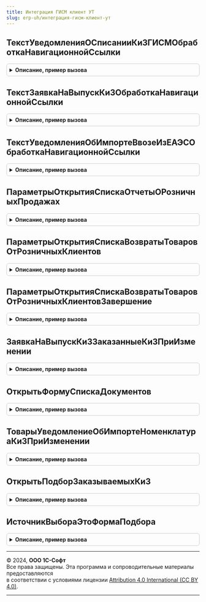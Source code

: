 ```yaml
---
title: Интеграция ГИСМ клиент УТ
slug: erp-uh/интеграция-гисм-клиент-ут
---
```



## ТекстУведомленияОСписанииКиЗГИСМОбработкаНавигационнойСсылки
<details style="margin: 1em 0; padding: 0.5em; border: 1px solid #ccc; border-radius: 6px;">

<summary style="font-weight: bold; cursor: pointer;">Описание, пример вызова</summary>

```bsl

// Текст уведомления о списании ки ЗГИСМОбработка навигационной ссылки.
//
// Параметры:
//  Форма - ФормаКлиентскогоПриложения
//  НавигационнаяСсылкаФорматированнойСтроки - Строка - навигационная ссылка форматированной строки
//  СтандартнаяОбработка - Булево - стандартная обработка
Процедура ТекстУведомленияОСписанииКиЗГИСМОбработкаНавигационнойСсылки(Форма, НавигационнаяСсылкаФорматированнойСтроки, СтандартнаяОбработка) Экспорт
```

Пример вызова
```bsl
ИнтеграцияГИСМКлиентУТ.ТекстУведомленияОСписанииКиЗГИСМОбработкаНавигационнойСсылки(Форма, НавигационнаяСсылкаФорматированнойСтроки, СтандартнаяОбработка) 
```
</details>

## ТекстЗаявкаНаВыпускКиЗОбработкаНавигационнойСсылки
<details style="margin: 1em 0; padding: 0.5em; border: 1px solid #ccc; border-radius: 6px;">

<summary style="font-weight: bold; cursor: pointer;">Описание, пример вызова</summary>

```bsl

// Текст заявка на выпуск ки з обработка навигационной ссылки.
//
// Параметры:
//  Форма - ФормаКлиентскогоПриложения
//  НавигационнаяСсылкаФорматированнойСтроки - Строка - навигационная ссылка форматированной строки
//  СтандартнаяОбработка - Булево - стандартная обработка
Процедура ТекстЗаявкаНаВыпускКиЗОбработкаНавигационнойСсылки(Форма, НавигационнаяСсылкаФорматированнойСтроки, СтандартнаяОбработка) Экспорт
```

Пример вызова
```bsl
ИнтеграцияГИСМКлиентУТ.ТекстЗаявкаНаВыпускКиЗОбработкаНавигационнойСсылки(Форма, НавигационнаяСсылкаФорматированнойСтроки, СтандартнаяОбработка) 
```
</details>

## ТекстУведомленияОбИмпортеВвозеИзЕАЭСОбработкаНавигационнойСсылки
<details style="margin: 1em 0; padding: 0.5em; border: 1px solid #ccc; border-radius: 6px;">

<summary style="font-weight: bold; cursor: pointer;">Описание, пример вызова</summary>

```bsl

// Текст уведомления об импорте ввозе из ЕАЭСОбработка навигационной ссылки.
//
// Параметры:
//  Форма - ФормаКлиентскогоПриложения
//  НавигационнаяСсылкаФорматированнойСтроки - Строка - навигационная ссылка форматированной строки
//  СтандартнаяОбработка - Булево - стандартная обработка
Процедура ТекстУведомленияОбИмпортеВвозеИзЕАЭСОбработкаНавигационнойСсылки(Форма, НавигационнаяСсылкаФорматированнойСтроки, СтандартнаяОбработка) Экспорт
```

Пример вызова
```bsl
ИнтеграцияГИСМКлиентУТ.ТекстУведомленияОбИмпортеВвозеИзЕАЭСОбработкаНавигационнойСсылки(Форма, НавигационнаяСсылкаФорматированнойСтроки, СтандартнаяОбработка) 
```
</details>

## ПараметрыОткрытияСпискаОтчетыОРозничныхПродажах
<details style="margin: 1em 0; padding: 0.5em; border: 1px solid #ccc; border-radius: 6px;">

<summary style="font-weight: bold; cursor: pointer;">Описание, пример вызова</summary>

```bsl

// Параметры открытия списка отчеты о розничных продажах.
//
// Возвращаемое значение:
//  Структура - Параметры открытия списка отчеты о розничных продажах:
// * ИмяФормы - Строка -
// * ОткрытьРаспоряжения - Булево -
// * ИмяПоляОтветственный - Строка -
// * ИмяПоляОрганизация - Строка -
Функция ПараметрыОткрытияСпискаОтчетыОРозничныхПродажах() Экспорт
```

Пример вызова
```bsl
Результат = ИнтеграцияГИСМКлиентУТ.ПараметрыОткрытияСпискаОтчетыОРозничныхПродажах() 
```
</details>

## ПараметрыОткрытияСпискаВозвратыТоваровОтРозничныхКлиентов
<details style="margin: 1em 0; padding: 0.5em; border: 1px solid #ccc; border-radius: 6px;">

<summary style="font-weight: bold; cursor: pointer;">Описание, пример вызова</summary>

```bsl

// Параметры открытия списка возвраты товаров от розничных клиентов.
//
// Параметры:
//  СтруктураВозврата см. ИнтеграцияИСВызовСервераУТ.ВозвратыТоваровОтРозничныхКлиентов
Процедура ПараметрыОткрытияСпискаВозвратыТоваровОтРозничныхКлиентов(СтруктураВозврата) Экспорт
```

Пример вызова
```bsl
ИнтеграцияГИСМКлиентУТ.ПараметрыОткрытияСпискаВозвратыТоваровОтРозничныхКлиентов(СтруктураВозврата) 
```
</details>

## ПараметрыОткрытияСпискаВозвратыТоваровОтРозничныхКлиентовЗавершение
<details style="margin: 1em 0; padding: 0.5em; border: 1px solid #ccc; border-radius: 6px;">

<summary style="font-weight: bold; cursor: pointer;">Описание, пример вызова</summary>

```bsl

// Параметры открытия списка возвраты товаров от розничных клиентов завершение.
//
// Параметры:
//  Результат - Структура
//  ДополнительныеПараметры - Произвольный
Процедура ПараметрыОткрытияСпискаВозвратыТоваровОтРозничныхКлиентовЗавершение(Результат, ДополнительныеПараметры) Экспорт
```

Пример вызова
```bsl
ИнтеграцияГИСМКлиентУТ.ПараметрыОткрытияСпискаВозвратыТоваровОтРозничныхКлиентовЗавершение(Результат, ДополнительныеПараметры) 
```
</details>

## ЗаявкаНаВыпускКиЗЗаказанныеКиЗПриИзменении
<details style="margin: 1em 0; padding: 0.5em; border: 1px solid #ccc; border-radius: 6px;">

<summary style="font-weight: bold; cursor: pointer;">Описание, пример вызова</summary>

```bsl

// Заявка на выпуск ки з заказанные ки з при изменении.
//
// Параметры:
//  Форма - ФормаКлиентскогоПриложения
//  КэшированныеЗначения - Произвольный
//  Элемент - Произвольный
Процедура ЗаявкаНаВыпускКиЗЗаказанныеКиЗПриИзменении(Форма, КэшированныеЗначения, Элемент) Экспорт
```

Пример вызова
```bsl
ИнтеграцияГИСМКлиентУТ.ЗаявкаНаВыпускКиЗЗаказанныеКиЗПриИзменении(Форма, КэшированныеЗначения, Элемент) 
```
</details>

## ОткрытьФормуСпискаДокументов
<details style="margin: 1em 0; padding: 0.5em; border: 1px solid #ccc; border-radius: 6px;">

<summary style="font-weight: bold; cursor: pointer;">Описание, пример вызова</summary>

```bsl

// Открыть форму списка документов.
//
// Параметры:
//  СписокДокументов - СписокЗначений из Произвольный
//  Заголовок - Строка
Процедура ОткрытьФормуСпискаДокументов(СписокДокументов, Заголовок) Экспорт
```

Пример вызова
```bsl
ИнтеграцияГИСМКлиентУТ.ОткрытьФормуСпискаДокументов(СписокДокументов, Заголовок) 
```
</details>

## ТоварыУведомлениеОбИмпортеНоменклатураКиЗПриИзменении
<details style="margin: 1em 0; padding: 0.5em; border: 1px solid #ccc; border-radius: 6px;">

<summary style="font-weight: bold; cursor: pointer;">Описание, пример вызова</summary>

```bsl

// Товары уведомление об импорте номенклатура ки з при изменении.
//
// Параметры:
//  ТекущаяСтрока - Произвольный
//  КэшированныеЗначения - Произвольный
Процедура ТоварыУведомлениеОбИмпортеНоменклатураКиЗПриИзменении(ТекущаяСтрока, КэшированныеЗначения) Экспорт
```

Пример вызова
```bsl
ИнтеграцияГИСМКлиентУТ.ТоварыУведомлениеОбИмпортеНоменклатураКиЗПриИзменении(ТекущаяСтрока, КэшированныеЗначения) 
```
</details>

## ОткрытьПодборЗаказываемыхКиЗ
<details style="margin: 1em 0; padding: 0.5em; border: 1px solid #ccc; border-radius: 6px;">

<summary style="font-weight: bold; cursor: pointer;">Описание, пример вызова</summary>

```bsl

// Открыть подбор заказываемых ки З.
//
// Параметры:
//  Форма - ФормаКлиентскогоПриложения
Процедура ОткрытьПодборЗаказываемыхКиЗ(Форма) Экспорт
```

Пример вызова
```bsl
ИнтеграцияГИСМКлиентУТ.ОткрытьПодборЗаказываемыхКиЗ(Форма) 
```
</details>

## ИсточникВыбораЭтоФормаПодбора
<details style="margin: 1em 0; padding: 0.5em; border: 1px solid #ccc; border-radius: 6px;">

<summary style="font-weight: bold; cursor: pointer;">Описание, пример вызова</summary>

```bsl

// Источник выбора это форма подбора.
//
// Параметры:
//  ИсточникВыбора - ФормаКлиентскогоПриложения
//
// Возвращаемое значение:
//  Булево - Источник выбора это форма подбора
Функция ИсточникВыбораЭтоФормаПодбора(ИсточникВыбора) Экспорт
```

Пример вызова
```bsl
Результат = ИнтеграцияГИСМКлиентУТ.ИсточникВыбораЭтоФормаПодбора(ИсточникВыбора) 
```
</details>

---

© 2024, **ООО 1С-Софт**  
Все права защищены. Эта программа и сопроводительные материалы предоставляются  
в соответствии с условиями лицензии [Attribution 4.0 International (CC BY 4.0)](https://creativecommons.org/licenses/by/4.0/legalcode).

---
